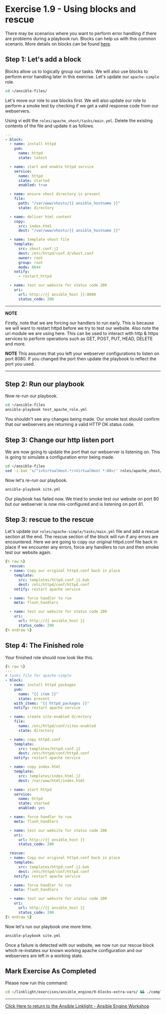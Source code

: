# Exercise 1.9 - Using blocks and rescue

There may be scenarios where you want to perform error handling if there are problems during a playbook run. Blocks can help us with this common scenario. More details on blocks can be found [here](https://docs.ansible.com/ansible/latest/user_guide/playbooks_blocks.html).

## Step 1: Let's add a block

Blocks allow us to logically group our tasks. We will also use blocks to perform error handling later in this exercise. Let's update our `apache-simple` role.

```bash
cd ~/ansible-files/
```

Let's move our role to use blocks first. We will also update our role to perform a smoke test by checking if we get a valid response code from our webservers.

Using vi edit the `roles/apache_vhost/tasks/main.yml`. Delete the existing contents of the file and update it as follows.

<!-- {% raw %} -->
```yaml
---
- block:
  - name: install httpd
    yum:
      name: httpd
      state: latest

  - name: start and enable httpd service
    service:
      name: httpd
      state: started
      enabled: true

  - name: ensure vhost directory is present
    file:
      path: "/var/www/vhosts/{{ ansible_hostname }}"
      state: directory

  - name: deliver html content
    copy:
      src: index.html
      dest: "/var/www/vhosts/{{ ansible_hostname }}"

  - name: template vhost file
    template:
      src: vhost.conf.j2
      dest: /etc/httpd/conf.d/vhost.conf
      owner: root
      group: root
      mode: 0644
    notify:
      - restart_httpd

  - name: test our website for status code 200
    uri:
      url: http://{{ ansible_host }}:8080
      status_code: 200

```
<!-- {% endraw %} -->

---
**NOTE**

Firstly, note that we are forcing our handlers to run early. This is because we will want to restart httpd before we try to test our website. Also note the uri module we are using here. This can be used to interact with http & https services to perform operations such as GET, POST, PUT, HEAD, DELETE and more.

**NOTE**
This assumes that you left your webserver configurations to listen on port 8080. If you changed the port then update the playbook to reflect the port you used.

---

## Step 2: Run our playbook

Now re-run our playbook. 

```bash
cd ~/ansible-files
ansible-playbook test_apache_role.yml
```

You shouldn't see any changes being made. Our smoke test should confirm that our webservers are returning a valid HTTP OK status code.

## Step 3: Change our http listen port

We are now going to update the port that our webserver is listening on. This is going to simulate a configuration error being made.

```bash
cd ~/ansible-files
sed -i.bak 's/^i<VirtualHost.*/<VirtualHost *:80>/' roles/apache_vhost/templates/vhost.conf.j2
```
Now let's re-run our playbook.

```bash
ansible-playbook site.yml
```

Our playbook has failed now. We tried to smoke test our website on port 80 but our webserver is now mis-configured and is listening on port 81.

## Step 3: rescue to the rescue

Let's update our `roles/apache-simple/tasks/main.yml` file and add a rescue section at the end. The rescue section of the block will run if any errors are encountered. Here we are going to copy our original httpd.conf file back in place if we encounter any errors, force any handlers to run and then smoke test our website again.

```yml
{% raw %}
  rescue:
  - name: Copy our original httpd.conf back in place
    template:
      src: templates/httpd.conf.j2.bak
      dest: /etc/httpd/conf/httpd.conf
    notify: restart apache service

  - name: force handler to run
    meta: flush_handlers

  - name: test our website for status code 200
    uri:
      url: http://{{ ansible_host }}
      status_code: 200
{% endraw %}
```

## Step 4: The Finished role

Your finished role should now look like this.

```yml
{% raw %}
---
# tasks file for apache-simple
- block:
  - name: install httpd packages
    yum:
      name: "{{ item }}"
      state: present
    with_items: "{{ httpd_packages }}"
    notify: restart apache service

  - name: create site-enabled directory
    file:
      name: /etc/httpd/conf/sites-enabled
      state: directory

  - name: copy httpd.conf
    template:
      src: templates/httpd.conf.j2
      dest: /etc/httpd/conf/httpd.conf
    notify: restart apache service

  - name: copy index.html
    template:
      src: templates/index.html.j2
      dest: /var/www/html/index.html

  - name: start httpd
    service:
      name: httpd
      state: started
      enabled: yes

  - name: force handler to run
    meta: flush_handlers

  - name: test our website for status code 200
    uri:
      url: http://{{ ansible_host }}
      status_code: 200

  rescue:
  - name: Copy our original httpd.conf back in place
    template:
      src: templates/httpd.conf.j2.bak
      dest: /etc/httpd/conf/httpd.conf
    notify: restart apache service

  - name: force handler to run
    meta: flush_handlers

  - name: test our website for status code 200
    uri:
      url: http://{{ ansible_host }}
      status_code: 200
{% endraw %}
```

Now let's run our playbook one more time. 

```bash
ansible-playbook site.yml
```

Once a failure is detected with our website, we now run our rescue block which re-instates our known working apache configuration and our webservers are left in a working state.


## Mark Exercise As Completed

Please now run this command:

```bash
cd ~/linklight/exercises/ansible_engine/9-blocks-extra-vars/ && ./completed.sh
```


---

[Click Here to return to the Ansible Linklight - Ansible Engine Workshop](../README.md)
